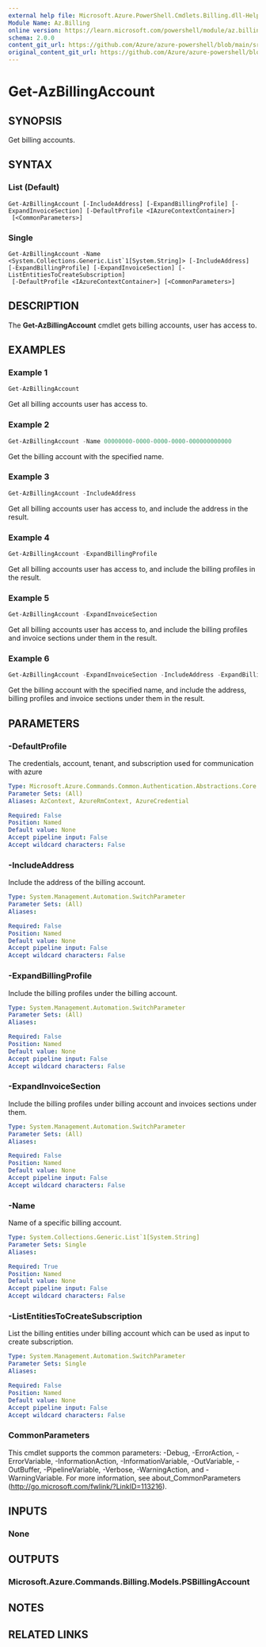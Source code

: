 ```yaml
---
external help file: Microsoft.Azure.PowerShell.Cmdlets.Billing.dll-Help.xml
Module Name: Az.Billing
online version: https://learn.microsoft.com/powershell/module/az.billing/get-azbillingaccount
schema: 2.0.0
content_git_url: https://github.com/Azure/azure-powershell/blob/main/src/Billing/Billing/help/Get-AzBillingAccount.md
original_content_git_url: https://github.com/Azure/azure-powershell/blob/main/src/Billing/Billing/help/Get-AzBillingAccount.md
---
```


# Get-AzBillingAccount

## SYNOPSIS
Get billing accounts.

## SYNTAX

### List (Default)
```
Get-AzBillingAccount [-IncludeAddress] [-ExpandBillingProfile] [-ExpandInvoiceSection] [-DefaultProfile <IAzureContextContainer>]
 [<CommonParameters>]
```

### Single
```
Get-AzBillingAccount -Name <System.Collections.Generic.List`1[System.String]> [-IncludeAddress] [-ExpandBillingProfile] [-ExpandInvoiceSection] [-ListEntitiesToCreateSubscription]
 [-DefaultProfile <IAzureContextContainer>] [<CommonParameters>]
```

## DESCRIPTION
The **Get-AzBillingAccount** cmdlet gets billing accounts, user has access to.

## EXAMPLES

### Example 1
```powershell
Get-AzBillingAccount
```

Get all billing accounts user has access to.

### Example 2
```powershell
Get-AzBillingAccount -Name 00000000-0000-0000-0000-000000000000
```

Get the billing account with the specified name.

### Example 3
```powershell
Get-AzBillingAccount -IncludeAddress
```

Get all billing accounts user has access to, and include the address in the result.

### Example 4
```powershell
Get-AzBillingAccount -ExpandBillingProfile
```

Get all billing accounts user has access to, and include the billing profiles in the result.

### Example 5
```powershell
Get-AzBillingAccount -ExpandInvoiceSection
```

Get all billing accounts user has access to, and include the billing profiles and invoice sections under them in the result.

### Example 6
```powershell
Get-AzBillingAccount -ExpandInvoiceSection -IncludeAddress -ExpandBillingProfile -Name 00000000-0000-0000-0000-000000000000
```

Get the billing account with the specified name, and include the address, billing profiles and invoice sections under them in the result.

## PARAMETERS

### -DefaultProfile
The credentials, account, tenant, and subscription used for communication with azure

```yaml
Type: Microsoft.Azure.Commands.Common.Authentication.Abstractions.Core.IAzureContextContainer
Parameter Sets: (All)
Aliases: AzContext, AzureRmContext, AzureCredential

Required: False
Position: Named
Default value: None
Accept pipeline input: False
Accept wildcard characters: False
```

### -IncludeAddress
Include the address of the billing account.

```yaml
Type: System.Management.Automation.SwitchParameter
Parameter Sets: (All)
Aliases:

Required: False
Position: Named
Default value: None
Accept pipeline input: False
Accept wildcard characters: False
```

### -ExpandBillingProfile
Include the billing profiles under the billing account.

```yaml
Type: System.Management.Automation.SwitchParameter
Parameter Sets: (All)
Aliases:

Required: False
Position: Named
Default value: None
Accept pipeline input: False
Accept wildcard characters: False
```

### -ExpandInvoiceSection
Include the billing profiles under billing account and invoices sections under them.

```yaml
Type: System.Management.Automation.SwitchParameter
Parameter Sets: (All)
Aliases:

Required: False
Position: Named
Default value: None
Accept pipeline input: False
Accept wildcard characters: False
```

### -Name
Name of a specific billing account.

```yaml
Type: System.Collections.Generic.List`1[System.String]
Parameter Sets: Single
Aliases:

Required: True
Position: Named
Default value: None
Accept pipeline input: False
Accept wildcard characters: False
```

### -ListEntitiesToCreateSubscription
List the billing entities under billing account which can be used as input to create subscription.

```yaml
Type: System.Management.Automation.SwitchParameter
Parameter Sets: Single
Aliases:

Required: False
Position: Named
Default value: None
Accept pipeline input: False
Accept wildcard characters: False
```

### CommonParameters
This cmdlet supports the common parameters: -Debug, -ErrorAction, -ErrorVariable, -InformationAction, -InformationVariable, -OutVariable, -OutBuffer, -PipelineVariable, -Verbose, -WarningAction, and -WarningVariable. For more information, see about_CommonParameters (http://go.microsoft.com/fwlink/?LinkID=113216).

## INPUTS

### None

## OUTPUTS

### Microsoft.Azure.Commands.Billing.Models.PSBillingAccount

## NOTES

## RELATED LINKS
